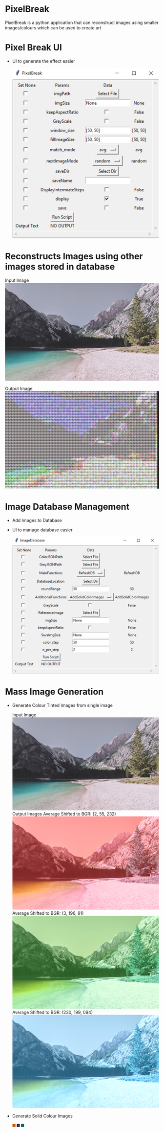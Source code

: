 # PixelBreak
PixelBreak is a python application that can reconstruct images using smaller images/colours which can be used to create art

# Pixel Break UI
- UI to generate the effect easier

    ![PixelBreakUI](DocImgs/PixelBreakUI.PNG)

# Reconstructs Images using other images stored in database

Input Image
![Input Image](DocImgs/test.jpg)

Output Image
![Output Image](GeneratedImgs/SplitImage2.png)

# Image Database Management
- Add Images to Database

- UI to manage database easier

    ![ImageDatabaseUI](DocImgs/ImageDatabaseUI.PNG)

# Mass Image Generation

- Generate Colour Tinted Images from single image

    Input Image
    ![Input Image](DocImgs/test.jpg)
    Output Images
    Average Shifted to BGR: (2, 55, 232)
    ![Output Image](FillImgs_ColorShift_test/ColorShift_test_002_055_232.png)
    Average Shifted to BGR: (3, 196, 91)
    ![Output Image](FillImgs_ColorShift_test/ColorShift_test_003_196_091.png)
    Average Shifted to BGR: (230, 199, 094)
    ![Output Image](FillImgs_ColorShift_test/ColorShift_test_230_199_094.png)

- Generate Solid Colour Images

    ![Output Image](FillImgs_SolidColor/SolidColor_10_96_199.png)
    ![Output Image](FillImgs_SolidColor/SolidColor_69_38_71.png)
    ![Output Image](FillImgs_SolidColor/SolidColor_90_108_15.png)
